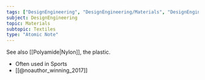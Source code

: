 ```yaml
---
tags: ["DesignEngineering", "DesignEngineering/Materials", "DesignEngineering/Materials/Textiles", "DesignEngineering/Materials/Textiles/Synthetic"]
subject: DesignEngineering
topic: Materials
subtopic: Textiles
type: "Atomic Note"
---
```


See also [[Polyamide|Nylon]], the plastic.

 - Often used in Sports
 - [[@noauthor_winning_2017]]